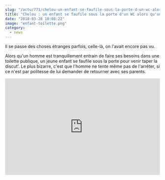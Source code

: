 ```yaml
--- 
slug: "/actu/771/chelou-un-enfant-se-faufile-sous-la-porte-d-un-wc-alors-qu-un-homme-fait-ses-besoins"
title: "Chelou : un enfant se faufile sous la porte d'un WC alors qu'un homme fait ses besoins"
date: "2018-03-28 10:08:22"
image: "enfant-toilette.png"
category:
  - news
---
```

<p>Il se passe des choses étranges parfois, celle-là, on l'avait encore pas vu.</p>

<p>Alors qu'un homme est tranquillement entrain de faire ses besoins dans une toilette publique, un jeune enfant se faufile sous la porte pour venir taper la discut'. Le plus bizarre, c'est que l'homme ne tente même pas de l'arrêter, si ce n'est par politesse de lui demander de retourner avec ses parents.</p>

<iframe width="100%" height="315" src="https://www.youtube.com/embed/OGYudTYGuVo" frameborder="0" allow="autoplay; encrypted-media" allowfullscreen></iframe>